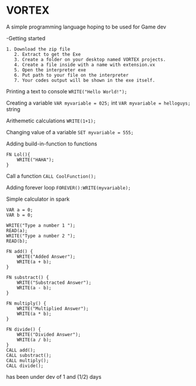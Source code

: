 # VORTEX
A simple programming language hoping to be used for Game dev

-Getting started
```
1. Download the zip file
   2. Extract to get the Exe
   3. Create a folder on your desktop named VORTEX projects.
   4. Create a file inside with a name with extension.vx
   5. Open the interpreter exe
   6. Put path to your file on the interpreter 
   7. Your codes output will be shown in the exe itself.
  ```
 
Printing a text to console
```WRITE("Hello World!");```

Creating a variable
```VAR myvariable = 025;``` int
```VAR myvariable = helloguys;``` string

Arithemetic calculations
```WRITE(1+1);```


Changing value of a variable
```SET myvariable = 555;```

Adding build-in-function to functions
```
FN Lol(){
    WRITE("HAHA");
}
```

Call a function
```CALL CoolFunction();```

Adding forever loop
```FOREVER():WRITE(myvariable);```


Simple calculator in spark
```
VAR a = 0;
VAR b = 0;

WRITE("Type a number 1 ");
READ(a);
WRITE("Type a number 2 ");
READ(b);

FN add() {
    WRITE("Added Answer");
    WRITE(a + b);
}

FN substract() {
    WRITE("Substracted Answer");
    WRITE(a - b);
}

FN multiply() {
    WRITE("Multiplied Answer");
    WRITE(a * b);
}

FN divide() {
    WRITE("Divided Answer");
    WRITE(a / b);
}
CALL add();
CALL substract();
CALL multiply();
CALL divide();
```

has been under dev of 1 and (1/2) days


